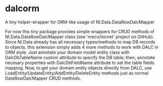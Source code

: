 # dalcorm
A tiny helper-wrapper for ORM-like usage of NI.Data.DataRowDalcMapper

For now this tiny package provides simple wrappers for CRUD methods of NI.Data.DataRowDalcMapper class (see 'nreco/nicnet' project on GitHub).
Since NI.Data already has all necessary types/methods to map DB records to objects, this extension simply adds 4 more methods to work with DALC in ORM style. 
Just annotate your domain model entity class with DalcDbTableName custom attribute to specify the DB table; then, annotate necesary properties with DalcDbFieldName attribute to set the table fields mapping.
Now, to get your domain entity objects directly from DALC, use LoadEntity/UpdateEntity/AddEntity/DeleteEntity methods just as normal DataRowDalcMapper CRUD methods.
